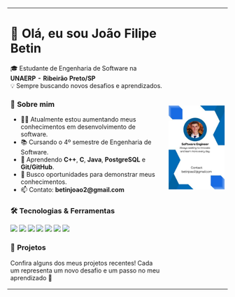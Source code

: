<table>
  <tr>
    <td>

<h1>👋 Olá, eu sou João Filipe Betin</h1>
<p>🎓 Estudante de Engenharia de Software na <b>UNAERP - Ribeirão Preto/SP</b><br>
💡 Sempre buscando novos desafios e aprendizados.</p>

<h3>🧠 Sobre mim</h3>
<ul>
<li>👨‍💻 Atualmente estou aumentando meus conhecimentos em desenvolvimento de software.</li>
<li>📚 Cursando o 4º semestre de Engenharia de Software.</li>
<li>🧩 Aprendendo <b>C++</b>, <b>C</b>, <b>Java</b>, <b>PostgreSQL</b> e <b>Git/GitHub</b>.</li>
<li>💬 Busco oportunidades para demonstrar meus conhecimentos.</li>
<li>📫 Contato: <b>betinjoao2@gmail.com</b></li>
</ul>

<h3>🛠️ Tecnologias & Ferramentas</h3>
<p>
<img src="https://img.shields.io/badge/C++-00599C?style=for-the-badge&logo=cplusplus&logoColor=white"/>
<img src="https://img.shields.io/badge/C-A8B9CC?style=for-the-badge&logo=c&logoColor=white"/>
<img src="https://img.shields.io/badge/Java-ED8B00?style=for-the-badge&logo=java&logoColor=white"/>
<img src="https://img.shields.io/badge/PostgreSQL-316192?style=for-the-badge&logo=postgresql&logoColor=white"/>
<img src="https://img.shields.io/badge/Git-F05032?style=for-the-badge&logo=git&logoColor=white"/>
<img src="https://img.shields.io/badge/VSCode-0078D4?style=for-the-badge&logo=visualstudiocode&logoColor=white"/>
<img src="https://img.shields.io/badge/IntelliJ%20IDEA-000000?style=for-the-badge&logo=intellij-idea&logoColor=white"/>
</p>

<h3>🌟 Projetos</h3>
<p>Confira alguns dos meus projetos recentes! Cada um representa um novo desafio e um passo no meu aprendizado 🚀</p>
    <td align="center" style="vertical-align: middle;">
        <img src="https://raw.githubusercontent.com/JoaoBetin/JoaoBetin/main/software-engineer.jpg" width="450"/>
    </td>
  </tr>
</table>
